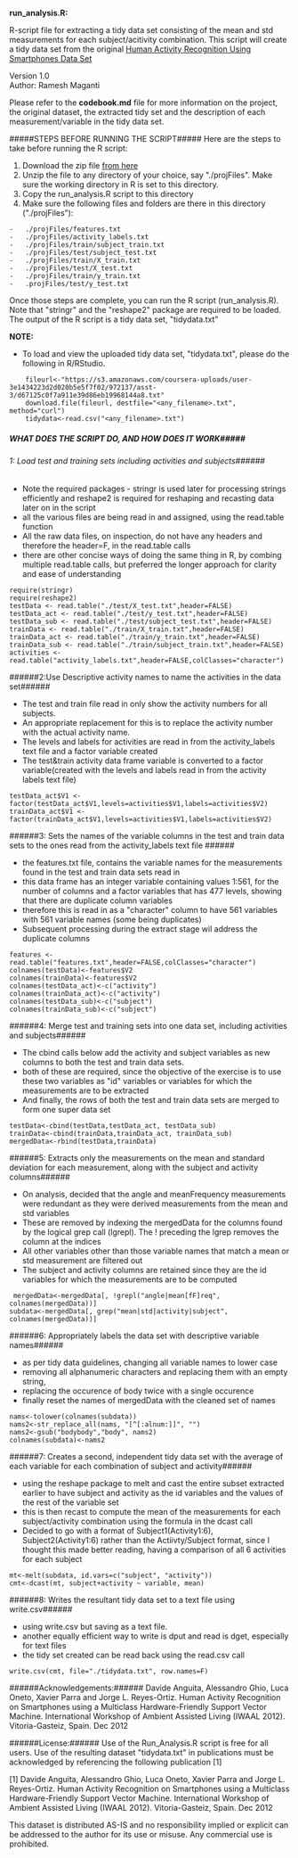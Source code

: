 **run_analysis.R:** 

R-script file for extracting a tidy data set consisting of the mean and std measurements for each subject/acitivity combination. This script will create a tidy data set from the original [Human Activity Recognition Using Smartphones Data Set](http://archive.ics.uci.edu/ml/datasets/Human+Activity+Recognition+Using+Smartphones) 

Version 1.0               
Author: Ramesh Maganti

Please refer to the **codebook.md** file for more information on the project, the original dataset, the extracted tidy set and the description of each measurement/variable in the tidy data set.


#####STEPS BEFORE RUNNING THE SCRIPT#####
Here are the steps to take before running the R script:

1. Download the zip file [from here](https://d396qusza40orc.cloudfront.net/getdata%2Fprojectfiles%2FUCI%20HAR%20Dataset.zip)
2. Unzip the file to any directory of your choice, say "./projFiles".
Make sure the working directory in R is set to this directory.
4.   Copy the run_analysis.R script to this directory
5.   Make sure the following files and folders are there in this directory ("./projFiles"):

	- 	./projFiles/features.txt
	- 	./projFiles/activity_labels.txt
	- 	./projFiles/train/subject_train.txt
	- 	./projFiles/test/subject_test.txt
	-  	./projFiles/train/X_train.txt
	-  	./projFiles/test/X_test.txt
	-  	./projFiles/train/y_train.txt
	-  	.projFiles/test/y_test.txt
	
Once those steps are complete, you can run the R script (run_analysis.R). Note that "stringr" and the "reshape2" package are required to be loaded.
The output of the R script is a tidy data set, "tidydata.txt"

**NOTE:**
-	To load and view the uploaded tidy data set, "tidydata.txt", please do the following in R/RStudio. 
```
	fileurl<-"https://s3.amazonaws.com/coursera-uploads/user-3e1434223d2d020b5e5f7f02/972137/asst-3/d67125c0f7a911e39d86eb19968144a8.txt"
	download.file(fileurl, destfile="<any_filename>.txt", method="curl")
	tidydata<-read.csv("<any_filename>.txt")
```

##### WHAT DOES THE SCRIPT DO, AND HOW DOES IT WORK#####
###### 1: Load test and training sets including activities and subjects######
- Note the required packages - stringr is used later for processing strings efficiently and reshape2 is required for reshaping and recasting data later on in the script
- all the various files are being read in and assigned, using the read.table function
- All the raw data files, on inspection, do not have any headers and therefore the header=F, in the read.table calls
- there are other concise ways of doing the same thing in R, by combing multiple read.table calls, but preferred the longer approach for clarity and ease of understanding


```
require(stringr)
require(reshape2)
testData <- read.table("./test/X_test.txt",header=FALSE)
testData_act <- read.table("./test/y_test.txt",header=FALSE)
testData_sub <- read.table("./test/subject_test.txt",header=FALSE)
trainData <- read.table("./train/X_train.txt",header=FALSE)
trainData_act <- read.table("./train/y_train.txt",header=FALSE)
trainData_sub <- read.table("./train/subject_train.txt",header=FALSE)
activities <- read.table("activity_labels.txt",header=FALSE,colClasses="character")
```

			
            
######2:Use Descriptive activity names to name the activities in the data set######
- The test and train file read in only show the activity numbers for all subjects. 
- An appropriate replacement for this is to replace the activity number with the actual activity name. 
- The levels and labels for activities are read in from the activity_labels text file and a factor variable created
- The test&train activity data frame variable is converted to a factor variable(created with the levels and labels read in from the activity labels text file) 
 

```
testData_act$V1 <- factor(testData_act$V1,levels=activities$V1,labels=activities$V2)
trainData_act$V1 <- factor(trainData_act$V1,levels=activities$V1,labels=activities$V2)
```

			
			
######3: Sets the names of the variable columns in the test and train data sets to the ones read from the activity_labels text file ######
- the features.txt file, contains the variable names for the measurements found in the test and train data sets read in
- this data frame has an integer variable containing values 1:561, for the number of columns and a factor variables that has 477 levels, showing that there are duplicate column variables
- therefore this is read in as a  "character" column to have 561 variables with 561 variable names (some being duplicates)
- Subsequent processing during the extract stage wil address the duplicate columns


```
features <- read.table("features.txt",header=FALSE,colClasses="character")
colnames(testData)<-features$V2
colnames(trainData)<-features$V2
colnames(testData_act)<-c("activity")
colnames(trainData_act)<-c("activity")
colnames(testData_sub)<-c("subject")
colnames(trainData_sub)<-c("subject")
```
	
	
######4: Merge test and training sets into one data set, including activities and subjects######
- The cbind calls below add the activity and subject variables as new columns to both the test and train data sets.
- both of these are required, since the objective of the exercise is to use these two variables as "id" variables or variables for which the measurements are to be extracted
- And finally, the rows of both the test and train data sets are merged to form one super data set


```
testData<-cbind(testData,testData_act, testData_sub)
trainData<-cbind(trainData,trainData_act, trainData_sub)
mergedData<-rbind(testData,trainData)
```

######5: Extracts only the measurements on the mean and standard deviation for each measurement, along with the subject and activity columns######
- On analysis, decided that the angle and meanFrequency measurements were redundant as they were derived measurements from the mean and std variables
- These are removed by indexing the mergedData for the columns found by the logical grep call (lgrepl). The ! preceding the lgrep removes the column at the indices
- All other variables other than those variable names that match a mean or std measurement are filtered out
- The subject and activity columns are retained since they are the id variables for which the measurements are to be computed 


```
 mergedData<-mergedData[, !grepl("angle|mean[fF]req", colnames(mergedData))]
subdata<-mergedData[, grep("mean|std|activity|subject", colnames(mergedData))]
```

######6: Appropriately labels the data set with descriptive variable names######
- as per tidy data guidelines, changing all variable names to lower case
- removing all alphanumeric characters and replacing them with an empty string,
- replacing the occurence of body twice with a single occurence
- finally reset the names of mergedData with the cleaned set of names 


```
nams<-tolower(colnames(subdata))
nams2<-str_replace_all(nams, "[^[:alnum:]]", "")
nams2<-gsub("bodybody","body", nams2)
colnames(subdata)<-nams2
```

######7: Creates a second, independent tidy data set with the average of each variable for each combination of subject and activity######
-  using the reshape package to melt and cast the entire subset extracted earlier to have subject and activity as the id variables and the values of the rest of the variable set
-  this is then recast to compute the mean of the measurements for each subject/activity combination using the formula in the dcast call
-  Decided to go with a format of Subject1(Activity1:6), Subject2(Activity1:6) rather than the Actiivty/Subject format, since I thought this made better reading, having a comparison of all 6 activities for each subject


```
mt<-melt(subdata, id.vars=c("subject", "activity"))
cmt<-dcast(mt, subject+activity ~ variable, mean)
```
        
        
######8:  Writes the resultant tidy data set to a text file using write.csv######
- using write.csv but saving as a text file. 
- another equally efficient way to write is dput and read is dget, especially for text files
- the tidy set created can be read back using the read.csv call


```
write.csv(cmt, file="./tidydata.txt", row.names=F)
```

######Acknowledgements:######
Davide Anguita, Alessandro Ghio, Luca Oneto, Xavier Parra and Jorge L. Reyes-Ortiz. Human Activity Recognition on Smartphones using a Multiclass Hardware-Friendly Support Vector Machine. International Workshop of Ambient Assisted Living (IWAAL 2012). Vitoria-Gasteiz, Spain. Dec 2012

######License:######
Use of the Run_Analysis.R script is free for all users.
Use of the resulting dataset "tidydata.txt" in publications must be acknowledged by referencing the following publication [1]

[1] Davide Anguita, Alessandro Ghio, Luca Oneto, Xavier Parra and Jorge L. Reyes-Ortiz. Human Activity Recognition on Smartphones using a Multiclass Hardware-Friendly Support Vector Machine. International Workshop of Ambient Assisted Living (IWAAL 2012). Vitoria-Gasteiz, Spain. Dec 2012

This dataset is distributed AS-IS and no responsibility implied or explicit can be addressed to the author for its use or misuse. Any commercial use is prohibited.

		
		

